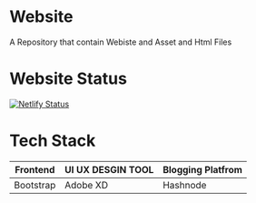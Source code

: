 # Website
A Repository that contain  Webiste and Asset and Html Files 
# Website Status 
[![Netlify Status](https://api.netlify.com/api/v1/badges/f50d044f-7a47-4f7d-9ce9-ea591f29d02c/deploy-status)](https://app.netlify.com/sites/piyasha/deploys)
# Tech Stack 
| Frontend | UI UX DESGIN TOOL | Blogging Platfrom|
| ------------- | ------------- | ------------- |
|  Bootstrap   |   Adobe XD    |   Hashnode      |  


